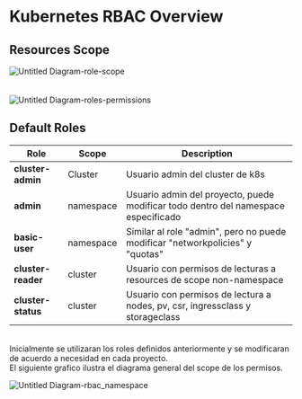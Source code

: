 # Kubernetes RBAC Overview
## Resources Scope

![Untitled Diagram-role-scope](https://github.com/notfrannco/k8s_sandbox/assets/19764680/3d04842a-fab5-4062-bc41-c658b2a865b6)
<br />
<br />
<br />
![Untitled Diagram-roles-permissions](https://github.com/notfrannco/k8s_sandbox/assets/19764680/15fc04d9-bdef-4330-9c6d-8fcb18c4668c)







## Default Roles
| Role | Scope | Description |
| --------| ------- |--------|
| **cluster-admin**     |   Cluster       | Usuario admin del cluster de k8s
|  **admin**    | namespace      | Usuario admin del proyecto, puede modificar todo dentro del namespace especificado
|  **basic-user**   |     namespace       | Similar al role "admin", pero no puede modificar "networkpolicies" y "quotas"
|  **cluster-reader**      |   cluster     | Usuario con permisos de lecturas a resources de scope non-namespace
|  **cluster-status**     |   cluster      | Usuario con permisos de lectura a nodes, pv, csr, ingressclass y storageclass


<br /> Inicialmente se utilizaran los roles definidos anteriormente y se modificaran de acuerdo a necesidad en cada proyecto.
<br /> El siguiente grafico ilustra el diagrama general del scope de los permisos.

![Untitled Diagram-rbac_namespace](https://github.com/notfrannco/k8s_sandbox/assets/19764680/7c721049-e396-40a1-8cd4-a16b22f7da1f)




